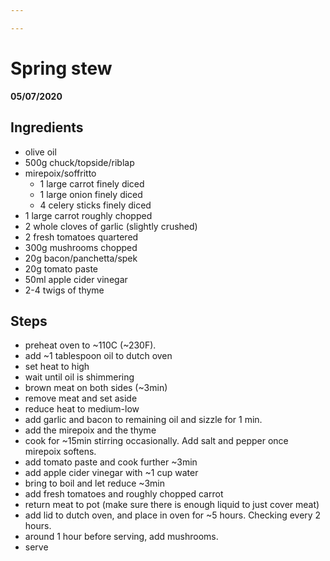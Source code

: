 ```yaml
---

---
```


# Spring stew

__05/07/2020__

## Ingredients
- olive oil
- 500g chuck/topside/riblap
- mirepoix/soffritto 
    - 1 large carrot finely diced
    - 1 large onion finely diced
    - 4 celery sticks finely diced
- 1 large carrot roughly chopped
- 2 whole cloves of garlic (slightly crushed)
- 2 fresh tomatoes quartered
- 300g mushrooms chopped 
- 20g bacon/panchetta/spek
- 20g tomato paste
- 50ml apple cider vinegar
- 2-4 twigs of thyme

## Steps
- preheat oven to ~110C (~230F).
- add ~1 tablespoon oil to dutch oven
- set heat to high
- wait until oil is shimmering
- brown meat on both sides (~3min)
- remove meat and set aside
- reduce heat to medium-low
- add garlic and bacon to remaining oil and sizzle for 1 min.
- add the mirepoix and the thyme
- cook for ~15min stirring occasionally. Add salt and pepper once mirepoix softens.
- add tomato paste and cook further ~3min
- add apple cider vinegar with ~1 cup water
- bring to boil and let reduce ~3min
- add fresh tomatoes and roughly chopped carrot
- return meat to pot (make sure there is enough liquid to just cover meat)
- add lid to dutch oven, and place in oven for ~5 hours. Checking every 2 hours.
- around 1 hour before serving, add mushrooms.
- serve
